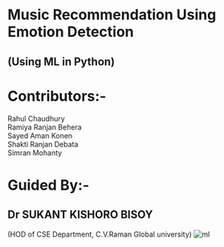 # Music Recommendation Using Emotion Detection
## (Using ML in Python)

# Contributors:-
Rahul Chaudhury  
Ramiya Ranjan Behera  
Sayed Aman Konen  
Shakti Ranjan Debata  
Simran Mohanty  

# Guided By:-
## Dr SUKANT KISHORO BISOY 
(HOD of CSE Department, C.V.Raman Global university)
![ml](https://expertsystem.com/wp-content/uploads/2017/03/machine-learning-definition.jpeg)
